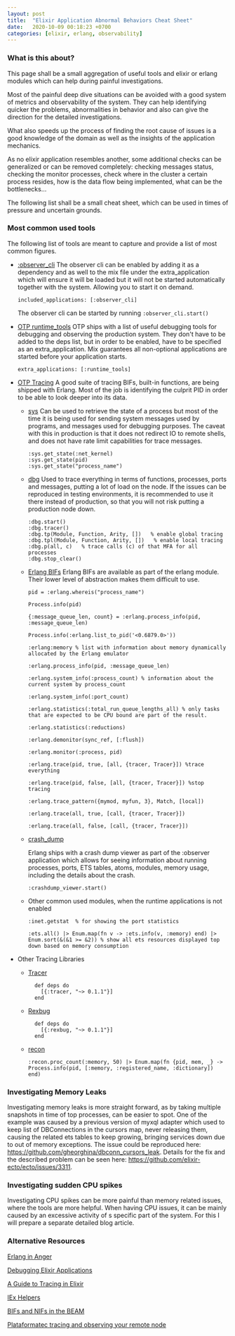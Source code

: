 ```yaml
---
layout: post
title:  "Elixir Application Abnormal Behaviors Cheat Sheet"
date:   2020-10-09 00:18:23 +0700
categories: [elixir, erlang, observability]
---
```



### What is this about?


This page shall be a small aggregation of useful tools and elixir or erlang modules which can help during painful investigations.

Most of the painful deep dive situations can be avoided with a good system of metrics and observability of the system. They can help identifying quicker the problems, abnormalities in behavior and also can give the direction for the detailed investigations.

What also speeds up the process of finding the root cause of issues is a good knowledge of the domain as well as the insights of the application mechanics. 

As no elixir application resembles another, some additional checks can be generalized or can be removed completely: checking messages status, checking the monitor processes, check where in the cluster a certain process resides, how is the data flow being implemented, what can be the bottlenecks...

The following list shall be a small cheat sheet, which can be used in times of pressure and uncertain grounds.


### Most common used tools

The following list of tools are meant to capture and provide a list of most common figures.

  - [:observer_cli](https://hexdocs.pm/observer_cli/) 
    The observer cli can be enabled by adding it as a dependency and as well to the mix file under the extra_application which will ensure it will be loaded but it will not be started automatically together with the system. Allowing you to start it on demand.  
    
      ```
      included_applications: [:observer_cli]
      ``` 

    The observer cli can be started by running `:observer_cli.start()`

  - [OTP runtime_tools]([https://erlang.org/doc/man/runtime_tools_app.html)
    OTP ships with a list of useful debugging tools for debugging and observing the production system. They don't have to be added to the deps list, but in order to be enabled, have to be specified as an extra_application. Mix guarantees all non-optional applications are started before your application starts.

      ```
      extra_applications: [:runtime_tools]
      ```

  - [OTP Tracing]() 
    A good suite of tracing BIFs, built-in functions, are being shipped with Erlang. Most of the job is identifying the culprit PID in order to be able to look deeper into its data.
    
    - [sys](https://erlang.org/doc/man/sys.html)
      Can be used to retrieve the state of a process but most of the time it is being used for sending system messages used by programs, and messages used for debugging purposes.
      The caveat with this in production is that it does not redirect IO to remote shells, and does not have rate limit capabilities for trace messages.

      ```
      :sys.get_state(:net_kernel)
      :sys.get_state(pid)
      :sys.get_state("process_name")

      ``` 

    - [dbg](https://erlang.org/doc/man/dbg.html)
      Used to trace everything in terms of functions, processes, ports and messages, putting a lot of load on the node.
      If the issues can be reproduced in testing environments, it is recommended to use it there instead of production, so that you will not risk putting a production node down. 

      ```
      :dbg.start() 
      :dbg.tracer() 
      :dbg.tp(Module, Function, Arity, [])   % enable global tracing
      :dbg.tpl(Module, Function, Arity, [])   % enable local tracing
      :dbg.p(all, c)   % trace calls (c) of that MFA for all processes 
      :dbg.stop_clear() 
      ```

    - [Erlang BIFs](https://erlang.org/doc/man/erlang.html)
      Erlang BIFs are available as part of the erlang module. Their lower level of abstraction makes them difficult to use.

      ```
      pid = :erlang.whereis("process_name")
      
      Process.info(pid)
      
      {:message_queue_len, count} = :erlang.process_info(pid, :message_queue_len)

      Process.info(:erlang.list_to_pid('<0.6879.0>'))

      :erlang:memory % list with information about memory dynamically allocated by the Erlang emulator

      :erlang.process_info(pid, :message_queue_len)

      :erlang.system_info(:process_count) % information about the current system by process_count

      :erlang.system_info(:port_count)

      :erlang.statistics(:total_run_queue_lengths_all) % only tasks that are expected to be CPU bound are part of the result.

      :erlang.statistics(:reductions) 

      :erlang.demonitor(sync_ref, [:flush]) 

      :erlang.monitor(:process, pid)

      :erlang.trace(pid, true, [all, {tracer, Tracer}]) %trace everything

      :erlang.trace(pid, false, [all, {tracer, Tracer}]) %stop tracing

      :erlang.trace_pattern({mymod, myfun, 3}, Match, [local])

      :erlang.trace(all, true, [call, {tracer, Tracer}])
   
      :erlang.trace(all, false, [call, {tracer, Tracer}])
      ```


    - [crash_dump](https://erlang.org/doc/apps/erts/crash_dump.html)

      Erlang ships with a crash dump viewer as part of the :observer application which allows for seeing information about running processes, ports, ETS tables, atoms, modules, memory usage, including the details about the crash.

      ```
      :crashdump_viewer.start()
      ```

    - Other common used modules, when the runtime applications is not enabled

      ```
      :inet.getstat  % for showing the port statistics

      :ets.all() |> Enum.map(fn v -> :ets.info(v, :memory) end) |> Enum.sort(&(&1 >= &2)) % show all ets resources displayed top down based on memory consumption
      ```

  - Other Tracing Libraries
      - [Tracer](https://hexdocs.pm/tracer/readme.html)

        ```
          def deps do
            [{:tracer, "~> 0.1.1"}]
          end
        ```
      - [Rexbug](https://github.com/nietaki/rexbug)

        ```
          def deps do
            [{:rexbug, "~> 0.1.1"}]
          end
        ``` 

      - [recon](https://ferd.github.io/recon/) 

        ```
        :recon.proc_count(:memory, 50) |> Enum.map(fn {pid, mem, _} -> Process.info(pid, [:memory, :registered_name, :dictionary]) end)
        ```



### Investigating Memory Leaks

  Investigating memory leaks is more straight forward, as by taking multiple snapshots in time of top processes, can be easier to spot.
  One of the example was caused by a previous version of myxql adapter which used to keep list of DBConnections in the cursors map, never releasing them, causing the related ets tables to keep growing, bringing services down due to out of memory exceptions. 
  The issue could be reproduced here: https://github.com/gheorghina/dbconn_cursors_leak.
  Details for the fix and the described problem can be seen here: https://github.com/elixir-ecto/ecto/issues/3311. 



### Investigating sudden CPU spikes

  Investigating CPU spikes can be more painful than memory related issues, where the tools are more helpful. When having CPU issues, it can be mainly caused by an excessive activity of s specific part of the system. For this I will prepare a separate detailed blog article.



### Alternative Resources

[Erlang in Anger](https://www.erlang-in-anger.com/)  

[Debugging Elixir Applications](https://elixir-lang.org/getting-started/debugging.html) 

[A Guide to Tracing in Elixir](https://www.erlang-solutions.com/blog/a-guide-to-tracing-in-elixir.html)

[IEx Helpers](https://hexdocs.pm/iex/IEx.Helpers.html)
 
[BIFs and NIFs in the BEAM](http://beam-wisdoms.clau.se/en/latest/eli5-bif-nif.html)

[Plataformatec tracing and observing your remote node](http://blog.plataformatec.com.br/2016/05/tracing-and-observing-your-remote-node/)
